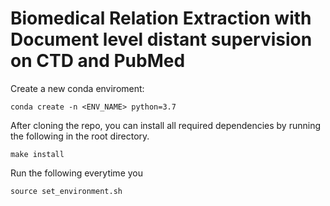 # Biomedical Relation Extraction with Document level distant supervision on CTD and PubMed

Create a new conda enviroment:
```
conda create -n <ENV_NAME> python=3.7
```

After cloning the repo, you can install all required dependencies by running the following in the root directory. 
```
make install
```

Run the following everytime you 
```
source set_environment.sh
``` 

